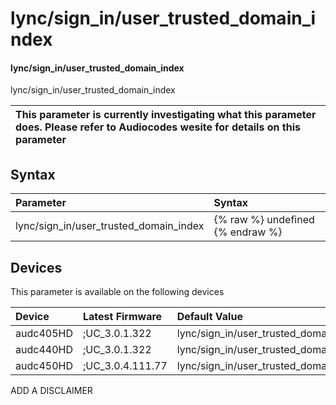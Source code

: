 ﻿---
description: lync/sign_in/user_trusted_domain_index
search: false
---

# lync/sign_in/user_trusted_domain_index

#### lync/sign_in/user_trusted_domain_index

lync/sign_in/user_trusted_domain_index


| This parameter is currently investigating what this parameter does. Please refer to Audiocodes wesite for details on this parameter | 
| :--- |

## Syntax
| Parameter | Syntax |
| :--- | :--- |
|lync/sign_in/user_trusted_domain_index | {% raw %} undefined {% endraw %}|

## Devices
This parameter is available on the following devices

| Device | Latest Firmware | Default Value |
|:---|:---|:---|
| audc405HD | ;UC_3.0.1.322 | lync/sign_in/user_trusted_domain_index=0 
| audc440HD | ;UC_3.0.1.322 | lync/sign_in/user_trusted_domain_index=0 
| audc450HD | ;UC_3.0.4.111.77 | lync/sign_in/user_trusted_domain_index=0 

ADD A DISCLAIMER
